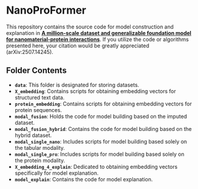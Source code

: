 # NanoProFormer

This repository contains the source code for model construction and explanation in [**A million-scale dataset and generalizable foundation model for nanomaterial-protein interactions**](https://arxiv.org/abs/2507.14245). If you utilize the code or algorithms presented here, your citation would be greatly appreciated (arXiv:2507.14245).

## **Folder Contents**

* **`data`**: This folder is designated for storing datasets.
* **`X_embedding`**: Contains scripts for obtaining embedding vectors for structured text data.
* **`protein_embedding`**: Contains scripts for obtaining embedding vectors for protein sequences.
* **`modal_fusion`**: Holds the code for model building based on the imputed dataset.
* **`modal_fusion_hybrid`**: Contains the code for model building based on the hybrid dataset.
* **`modal_single_nano`**: Includes scripts for model building based solely on the tabular modality.
* **`modal_single_pro`**: Includes scripts for model building based solely on the protein modality.
* **`X_embedding_4_explain`**: Dedicated to obtaining embedding vectors specifically for model explanation.
* **`model_explain`**: Contains the code for model explanation.